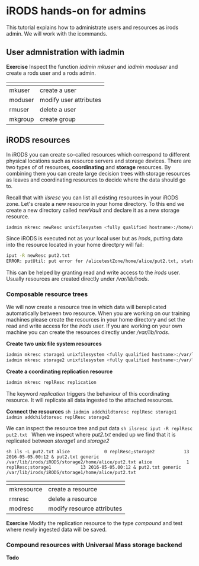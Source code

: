 # iRODS hands-on for admins
This tutorial explains how to administrate users and resources as irods admin.
We will work with the icommands.


## User admnistration with iadmin

**Exercise** Inspect the function *iadmin mkuser* and *iadmin moduser* and create a rods user and a rods admin.

[]()  | []()
------|------
mkuser      | create a user
moduser     | modify user attributes
rmuser      | delete a user
mkgroup     | create group

## iRODS resources
In iRODS you can create so-called resources which correspond to different physical locations such as resource servers and storage devices. 
There are two types of of resources, **coordinating** and **storage** resources. By combining them you can create large decision trees with storage resources as leaves and coordinating resources to decide where the data should go to. 

Recall that with *ilsresc* you can list all existing resources in your iRODS zone.
Let's create a new resource in your home directory. To this end we create a new directory called *newVault* and declare it as a new storage resource.

```sh
iadmin mkresc newResc unixfilesystem <fully qualified hostname>:/home/alice/newVault
```
Since iRODS is executed not as your local user but as *irods*, putting data into the resource located in your home directpry will fail:

```sh
iput -R newResc put2.txt
ERROR: putUtil: put error for /alicetestZone/home/alice/put2.txt, status = -520013 status = -520013 UNIX_FILE_MKDIR_ERR, Permission denied
```

This can be helped by granting read and write access to the *irods* user.
Usually resources are created directly under */var/lib/irods*. 

### Composable resource trees

We will now create a resource tree in which data will bereplicated automatically between two resource. 
When you are working on our training machines please create the resources in your home directory and set the read and write access for the *irods* user. If you are working on your own machine you can create the resources directly under */var/lib/irods*.

**Create two unix file system resources**
```sh
iadmin mkresc storage1 unixfilesystem <fully qualified hostname>:/var/lib/irods/iRODS/storage1
iadmin mkresc storage2 unixfilesystem <fully qualified hostname>:/var/lib/irods/iRODS/storage2
```

**Create a coordinating replication resource**
```sh
iadmin mkresc replResc replication
```
The keyword *replication* triggers the behaviour of this ccordinating resource. It will replicate all data ingested to the attached resources.

**Connect the resources**
``sh
iadmin addchildtoresc replResc storage1
iadmin addchildtoresc replResc storage2
``

We can inspect the resource tree and put data
``sh
ilsresc
iput -R replResc put2.txt
``
When we inspect where *put2.txt* ended up we find that it is replicated between *storage1* and *storage2*

``sh
ils -L put2.txt
  alice             0 replResc;storage2           13 2016-05-05.00:12 & put2.txt
        generic    /var/lib/irods/iRODS/storage2/home/alice/put2.txt
  alice             1 replResc;storage1           13 2016-05-05.00:12 & put2.txt
        generic    /var/lib/irods/iRODS/storage1/home/alice/put2.txt
``

[]()  | []()
------|------
mkresource  | create a resource
rmresc      | delete a resource
modresc     | modify resource attributes

**Exercise** Modify the replication resource to the type *compound* and test where newly ingested data will be saved.

### Compound resources with Universal Mass storage backend
**Todo**


